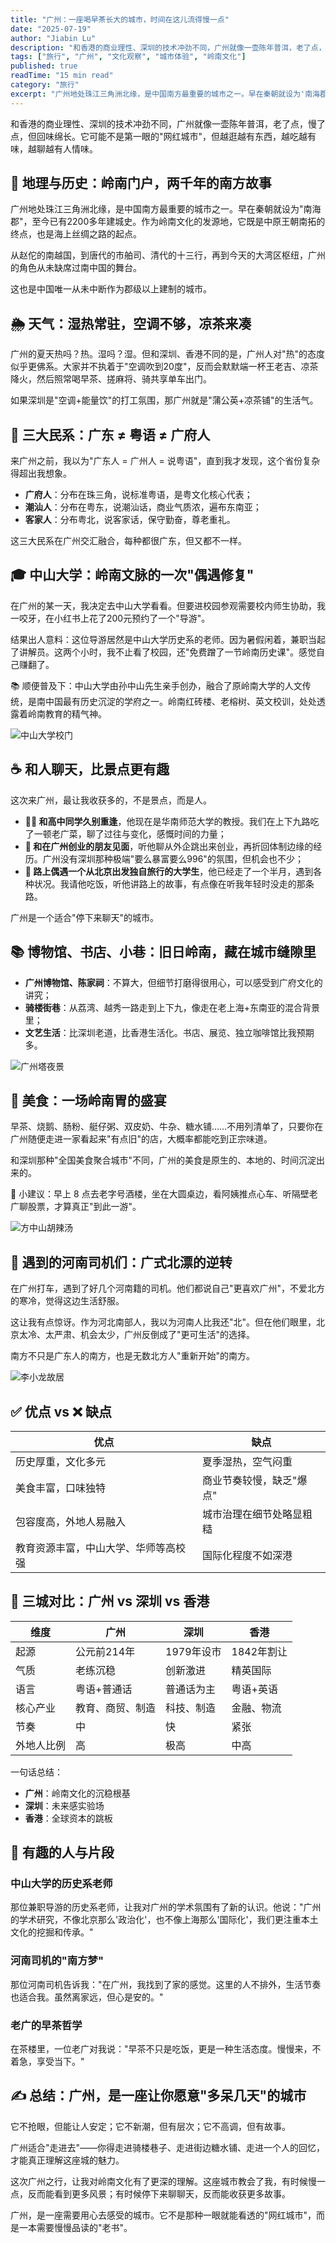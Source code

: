 ```yaml
---
title: "广州：一座喝早茶长大的城市，时间在这儿流得慢一点"
date: "2025-07-19"
author: "Jiabin Lu"
description: "和香港的商业理性、深圳的技术冲劲不同，广州就像一壶陈年普洱，老了点，慢了点，但回味绵长。它可能不是第一眼的'网红城市'，但越逛越有东西，越吃越有味，越聊越有人情味。"
tags: ["旅行", "广州", "文化观察", "城市体验", "岭南文化"]
published: true
readTime: "15 min read"
category: "旅行"
excerpt: "广州地处珠江三角洲北缘，是中国南方最重要的城市之一。早在秦朝就设为'南海郡'，至今已有2200多年建城史。作为岭南文化的发源地，它既是中原王朝南拓的终点，也是海上丝绸之路的起点。"
---
```


和香港的商业理性、深圳的技术冲劲不同，广州就像一壶陈年普洱，老了点，慢了点，但回味绵长。它可能不是第一眼的"网红城市"，但越逛越有东西，越吃越有味，越聊越有人情味。

## 📍 地理与历史：岭南门户，两千年的南方故事

广州地处珠江三角洲北缘，是中国南方最重要的城市之一。早在秦朝就设为"南海郡"，至今已有2200多年建城史。作为岭南文化的发源地，它既是中原王朝南拓的终点，也是海上丝绸之路的起点。

从赵佗的南越国，到唐代的市舶司、清代的十三行，再到今天的大湾区枢纽，广州的角色从未缺席过南中国的舞台。

这也是中国唯一从未中断作为郡级以上建制的城市。

## 🌦 天气：湿热常驻，空调不够，凉茶来凑

广州的夏天热吗？热。湿吗？湿。但和深圳、香港不同的是，广州人对"热"的态度似乎更佛系。大家并不执着于"空调吹到20度"，反而会默默端一杯王老吉、凉茶降火，然后照常喝早茶、搓麻将、骑共享单车出门。

如果深圳是"空调+能量饮"的打工氛围，那广州就是"蒲公英+凉茶铺"的生活气。

## 🧬 三大民系：广东 ≠ 粤语 ≠ 广府人

来广州之前，我以为"广东人 = 广州人 = 说粤语"，直到我才发现，这个省份复杂得超出我想象。

- **广府人**：分布在珠三角，说标准粤语，是粤文化核心代表；
- **潮汕人**：分布在粤东，说潮汕话，商业气质浓，遍布东南亚；
- **客家人**：分布粤北，说客家话，保守勤奋，尊老重礼。

这三大民系在广州交汇融合，每种都很广东，但又都不一样。

## 🎓 中山大学：岭南文脉的一次"偶遇修复"

在广州的某一天，我决定去中山大学看看。但要进校园参观需要校内师生协助，我一咬牙，在小红书上花了200元预约了一个"导游"。

结果出人意料：这位导游居然是中山大学历史系的老师。因为暑假闲着，兼职当起了讲解员。这两个小时，我不止看了校园，还"免费蹭了一节岭南历史课"。感觉自己赚翻了。

📚 顺便普及下：中山大学由孙中山先生亲手创办，融合了原岭南大学的人文传统，是南中国最有历史沉淀的学府之一。岭南红砖楼、老榕树、英文校训，处处透露着岭南教育的精气神。

![中山大学校门](/images/blog/guangzhou-travel/中山大学.JPG "中山大学校门：气势恢宏的传统中式石质牌坊式校门，上方刻有醒目的红色'國立中山大學'字样，展现了这所百年学府的庄重与历史底蕴")

## ☕ 和人聊天，比景点更有趣

这次来广州，最让我收获多的，不是景点，而是人。

- **🧑‍🏫 和高中同学久别重逢**，他现在是华南师范大学的教授。我们在上下九路吃了一顿老广菜，聊了过往与变化，感慨时间的力量；
- **💼 和在广州创业的朋友见面**，听他聊从外企跳出来创业，再折回体制边缘的经历。广州没有深圳那种极端"要么暴富要么996"的氛围，但机会也不少；
- **🎒 路上偶遇一个从北京出发独自旅行的大学生**，他已经走了一个半月，遇到各种状况。我请他吃饭，听他讲路上的故事，有点像在听我年轻时没走的那条路。

广州是一个适合"停下来聊天"的城市。

## 📚 博物馆、书店、小巷：旧日岭南，藏在城市缝隙里

- **广州博物馆、陈家祠**：不算大，但细节打磨得很用心，可以感受到广府文化的讲究；
- **骑楼街巷**：从荔湾、越秀一路走到上下九，像走在老上海+东南亚的混合背景里；
- **文艺生活**：比深圳老道，比香港生活化。书店、展览、独立咖啡馆比我预期多。

![广州塔夜景](/images/blog/guangzhou-travel/广州塔惊鸿一瞥.JPG "广州塔夜景：夜晚的广州塔在彩虹色灯光照耀下显得格外绚丽，展现了这座现代化城市的璀璨夜景和都市魅力")

## 🍲 美食：一场岭南胃的盛宴

早茶、烧鹅、肠粉、艇仔粥、双皮奶、牛杂、糖水铺……不用列清单了，只要你在广州随便走进一家看起来"有点旧"的店，大概率都能吃到正宗味道。

和深圳那种"全国美食聚合城市"不同，广州的美食是原生的、本地的、时间沉淀出来的。

🥣 小建议：早上 8 点去老字号酒楼，坐在大圆桌边，看阿姨推点心车、听隔壁老广聊股票，才算真正"到此一游"。

![方中山胡辣汤](/images/blog/guangzhou-travel/广州的方中山胡辣汤.JPG "方中山胡辣汤：广州荔湾区的清真胡辣汤店，展现了广州多元化的美食文化，既有传统的岭南美食，也有来自北方的特色小吃")

## 🚕 遇到的河南司机们：广式北漂的逆转

在广州打车，遇到了好几个河南籍的司机。他们都说自己"更喜欢广州"，不爱北方的寒冷，觉得这边生活舒服。

这让我有点惊讶。作为河北南部人，我以为河南人比我还"北"。但在他们眼里，北京太冷、太严肃、机会太少，广州反倒成了"更可生活"的选择。

南方不只是广东人的南方，也是无数北方人"重新开始"的南方。

![李小龙故居](/images/blog/guangzhou-travel/李小龙故居.JPG "李小龙故居：李小龙故居前的铜像，展现了两位武术家在咏春拳'黐手'训练中的经典姿势，体现了广州深厚的武术文化传统和岭南文化的多元性")

## ✅ 优点 vs ❌ 缺点

| 优点 | 缺点 |
|------|------|
| 历史厚重，文化多元 | 夏季湿热，空气闷重 |
| 美食丰富，口味独特 | 商业节奏较慢，缺乏"爆点" |
| 包容度高，外地人易融入 | 城市治理在细节处略显粗糙 |
| 教育资源丰富，中山大学、华师等高校强 | 国际化程度不如深港 |

## 🧭 三城对比：广州 vs 深圳 vs 香港

| 维度 | 广州 | 深圳 | 香港 |
|------|------|------|------|
| 起源 | 公元前214年 | 1979年设市 | 1842年割让 |
| 气质 | 老练沉稳 | 创新激进 | 精英国际 |
| 语言 | 粤语+普通话 | 普通话为主 | 粤语+英语 |
| 核心产业 | 教育、商贸、制造 | 科技、制造 | 金融、物流 |
| 节奏 | 中 | 快 | 紧张 |
| 外地人比例 | 高 | 极高 | 中高 |

一句话总结：
- **广州**：岭南文化的沉稳根基
- **深圳**：未来感实验场
- **香港**：全球资本的跳板

## 🧍 有趣的人与片段

### 中山大学的历史系老师
那位兼职导游的历史系老师，让我对广州的学术氛围有了新的认识。他说："广州的学术研究，不像北京那么'政治化'，也不像上海那么'国际化'，我们更注重本土文化的挖掘和传承。"

### 河南司机的"南方梦"
那位河南司机告诉我："在广州，我找到了家的感觉。这里的人不排外，生活节奏也适合我。虽然离家远，但心是安的。"

### 老广的早茶哲学
在茶楼里，一位老广对我说："早茶不只是吃饭，更是一种生活态度。慢慢来，不着急，享受当下。"

## ✍️ 总结：广州，是一座让你愿意"多呆几天"的城市

它不抢眼，但能让人安定；它不新潮，但有层次；它不高调，但有故事。

广州适合"走进去"——你得走进骑楼巷子、走进街边糖水铺、走进一个人的回忆，才能真正理解这座城的魅力。

这次广州之行，让我对岭南文化有了更深的理解。这座城市教会了我，有时候慢一点，反而能看到更多风景；有时候停下来聊聊天，反而能收获更多故事。

广州，是一座需要用心去感受的城市。它不是那种一眼就能看透的"网红城市"，而是一本需要慢慢品读的"老书"。
